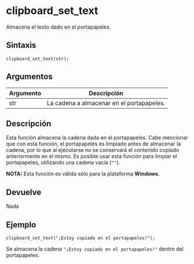 # clipboard_set_text

Almacena el texto dado en el portapapeles.

## Sintaxis

  
```gml  
clipboard_set_text(str);  
```  

## Argumentos

Argumento|Descripción|  
---|---|  
str|La cadena a almacenar en el portapapeles.|  

## Descripción

Esta función almacena la cadena dada en el portapapeles. Cabe mencionar que con esta función, el portapapeles es limpiado antes de almacenar la cadena, por lo que al ejecutarse no se conservará el contenido copiado anteriormente en el mismo. Es posible usar esta función para limpiar el portapapeles, utilizando una cadena vacía (`""`).  
  
**NOTA:** Esta función es válida sólo para la plataforma **Windows**.

## Devuelve

Nada

## Ejemplo

  
```gml  
clipboard_set_text("¡Estoy copiado en el portapapeles!");  
```  
Se almacena la cadena `"¡Estoy copiado en el portapapeles!"` dentro del portapapeles.